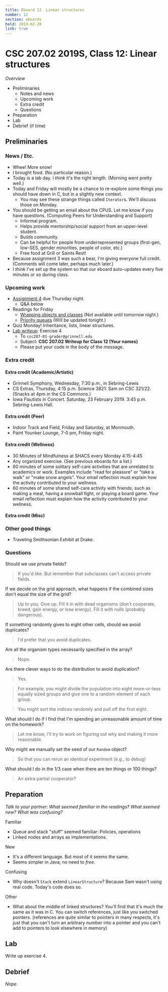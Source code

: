 ```yaml
---
title: Eboard 12  Linear structures
number: 12
section: eboards
held: 2019-02-20
link: true
---
```

CSC 207.02 2019S, Class 12:  Linear structures
==============================================

_Overview_

* Preliminaries
    * Notes and news
    * Upcoming work
    * Extra credit
    * Questions
* Preparation
* Lab
* Debrief (if time)

Preliminaries
-------------

### News / Etc.

* Whee!  More snow!
* I brought food.  (No particular reason.)
* Today is a lab day.  I *think* it's the right length.  (Morning
  went pretty well.)
* Today and Friday will mostly be a chance to re-explore some things
  you should have down in C, but in a slightly new context.
    * You may see these strange things called `Iterator`s.  We'll
      discuss those on Monday.
* You should be getting an email about the CPUS.  Let me know if you have
  questions.  (Computing Peers for Understanding and Support)
    * Informal program.
    * Helps provide mentorship/social support from an upper-level student.
    * Builds community.
    * Can be helpful for people from underrepresented groups (first-gen, 
      low-SES, gender minorities, people of color, etc.)
    * Free food at Grill or Saints Rest!
* Because assignment 3 was such a bear, I'm giving everyone full credit.
  (Comments will come later, perhaps much later.)
* I _think_ I've set up the system so that our eboard auto-updates every
  five minutes or so during class.

### Upcoming work

* [Assignment 4](../assignments/assignment04) due Thursday night.
    * Q&A below
* Readings for Friday
    * [Wrapping objects and classes](../readings/wrappers)
      (Not available until tomorrow night.)
    * [Priority queues](../readings/priority-queues)
      (Will be updated tonight.)
* Quiz Monday!  Inheritance, lists, linear structures.
* [Lab writeup](../writeups/writeup12): Exercise 4
    * To `csc207-01-grader@grinnell.edu`
    * Subject: **CSC 207.02 Writeup for Class 12 (Your names)**
    * Please put your code in the body of the message.

### Extra credit

#### Extra credit (Academic/Artistic)

* Grinnell Symphony, Wednesday, 7:30 p.m., in Sebring-Lewis
* CS Extras, Thursday, 4:15 p.m. Science 3821: Sam on CSC 321/22.
  (Snacks at 4pm in the CS Commons.)
* Iowa Flautists in Concert.  Saturday, 23 February 2019.
  3:45 p.m. Sebring-Lewis Hall.

#### Extra credit (Peer)

* Indoor Track and Field, Friday and Saturday, at Monmouth.
* Paint Younker Lounge, 7-0 pm, Friday night.

#### Extra credit (Wellness)

* 30 Minutes of Mindfulness at SHACS every Monday 4:15-4:45
* Any organized exercise.  (See previous eboards for a list.)
* 60 minutes of some solitary self-care activities that are unrelated to 
  academics or work.  Examples include "read for pleasure" or "take a
  walk" or "make snow angels".  Your email reflection must explain how
  the activity contributed to your wellness.
* 60 minutes of some shared self-care activity with friends, such as 
  making a meal, having a snowball fight, or playing a board game.
  Your email reflection must explain how the activity contributed to
  your wellness.

#### Extra credit (Misc)

### Other good things

* Traveling Smithsonian Exhibit at Drake.

### Questions

Should we use private fields?

> If you'd like.  But remember that subclasses can't access private fields.

If we decide on the grid approach, what happens if the combined sizes
don't equal the size of the grid?

> Up to you.  Give up.  Fill it in with dead organisms (don't cooperate,
  breed, gain energy, or lose energy).  Fill it with nulls (probably 
  dangerous).

If something randomly gives to eight other cells, should we avoid
duplicates?

> I'd prefer that you avoid duplicates.

Are all the organism types necessarily specified in the array?

> Nope.

Are there clever ways to do the distribution to avoid duplication?

> Yes.

> For example, you might divide the population into eight more-or-less
  equally sized groups and give one to a random element of each group.

> You might sort the indices randomly and pull off the first eight.

What should I do if I find that I'm spending an unreasonable amount
of time on the homework?

> Let me know, I'll try to work on figuring out why and making it more
  reasonable.

Why might we manually set the seed of our `Random` object?

> So that you can rerun an identical experiment (e.g., to debug)

What should I do in the 1/3 case when there are ten things or 100 things?

> An extra partial cooperator?

Preparation
-----------

_Talk to your partner: What seemed familiar in the readings?  What
seemed new?  What was confusing?_

Familiar

* Queue and stack "stuff" seemed familiar: Policies, operations
* Linked nodes and arrays as implementations. 

New

* It's a different language.  But most of it seems the same.
* Seems simpler in Java; no need to *free*.

Confusing

* Why doesn't `Stack` extend `LinearStructure`?  Because Sam wasn't
  using real code.  Today's code does so.

Other

* What about the middle of linked structures?  You'll find that it's
  much the same as it was in C.  You can switch references, just like
  you switched pointers.  (references are quite similar to pointers
  in many respects, it's just that you can't turn an arbitrary number
  into a pointer and you can't add to pointers to look elsewhere
  in memory)

Lab
---

Write up exercise 4.

Debrief
-------

_Nope._

